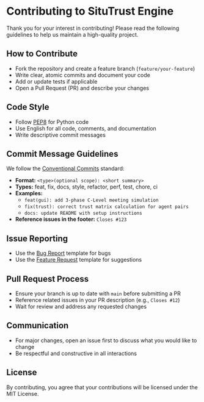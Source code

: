 # Contributing to SituTrust Engine

Thank you for your interest in contributing! Please read the following guidelines to help us maintain a high-quality project.

## How to Contribute
- Fork the repository and create a feature branch (`feature/your-feature`)
- Write clear, atomic commits and document your code
- Add or update tests if applicable
- Open a Pull Request (PR) and describe your changes

## Code Style
- Follow [PEP8](https://pep8.org/) for Python code
- Use English for all code, comments, and documentation
- Write descriptive commit messages

## Commit Message Guidelines
We follow the [Conventional Commits](https://www.conventionalcommits.org/) standard:

- **Format:** `<type>(optional scope): <short summary>`
- **Types:** feat, fix, docs, style, refactor, perf, test, chore, ci
- **Examples:**
  - `feat(gui): add 3-phase C-Level meeting simulation`
  - `fix(trust): correct trust matrix calculation for agent pairs`
  - `docs: update README with setup instructions`
- **Reference issues in the footer:** `Closes #123`

## Issue Reporting
- Use the [Bug Report](../../issues/new?template=bug_report.md) template for bugs
- Use the [Feature Request](../../issues/new?template=feature_request.md) template for suggestions

## Pull Request Process
- Ensure your branch is up to date with `main` before submitting a PR
- Reference related issues in your PR description (e.g., `Closes #12`)
- Wait for review and address any requested changes

## Communication
- For major changes, open an issue first to discuss what you would like to change
- Be respectful and constructive in all interactions

## License
By contributing, you agree that your contributions will be licensed under the MIT License. 